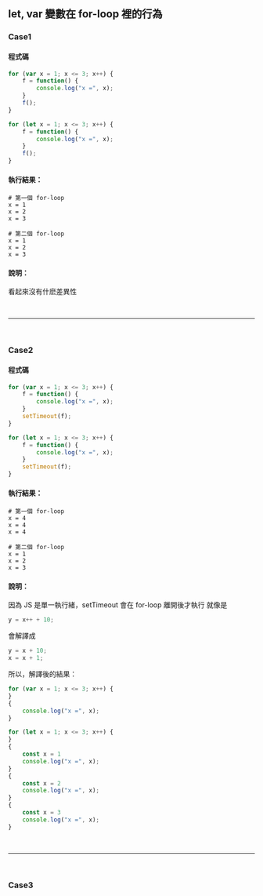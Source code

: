 
## let, var 變數在 for-loop 裡的行為

### Case1
#### 程式碼
```javascript
for (var x = 1; x <= 3; x++) {
    f = function() {
        console.log("x =", x);
    }
    f();
}

for (let x = 1; x <= 3; x++) {
    f = function() {
        console.log("x =", x);
    }
    f();
}
```

#### 執行結果：
```
# 第一個 for-loop 
x = 1
x = 2
x = 3

# 第二個 for-loop 
x = 1
x = 2
x = 3
```

#### 說明：
看起來沒有什麽差異性

<br>
<hr>
<br>

### Case2
#### 程式碼
```javascript
for (var x = 1; x <= 3; x++) {
    f = function() {
        console.log("x =", x);
    }
    setTimeout(f);
}

for (let x = 1; x <= 3; x++) {
    f = function() {
        console.log("x =", x);
    }
    setTimeout(f);
}
```

#### 執行結果：
```
# 第一個 for-loop 
x = 4
x = 4
x = 4

# 第二個 for-loop 
x = 1
x = 2
x = 3
```

#### 說明：
因為 JS 是單一執行緒，setTimeout 會在 for-loop 離開後才執行
就像是
```java
y = x++ + 10;
```
會解譯成
```java
y = x + 10;
x = x + 1;
```

所以，解譯後的結果：
```javascript
for (var x = 1; x <= 3; x++) {
}
{
    console.log("x =", x);
}

for (let x = 1; x <= 3; x++) {
}
{
    const x = 1
    console.log("x =", x);
}
{
    const x = 2
    console.log("x =", x);
}
{
    const x = 3
    console.log("x =", x);
}
```

<br>
<hr>
<br>

### Case3

